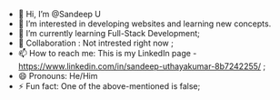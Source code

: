 - 👋 Hi, I’m @Sandeep U
- 👀 I’m interested in developing websites and learning new concepts.
- 🌱 I’m currently learning Full-Stack Development;
- 💞️ Collaboration : Not intrested right now ;
- 📫 How to reach me: This is my LinkedIn page - https://www.linkedin.com/in/sandeep-uthayakumar-8b7242255/ ;
- 😄 Pronouns: He/Him
- ⚡ Fun fact: One of the above-mentioned is false;

<!---
Sandeep2k5/Sandeep2k5 is a ✨ special ✨ repository because its `README.md` (this file) appears on your GitHub profile.
You can click the Preview link to take a look at your changes.
--->
